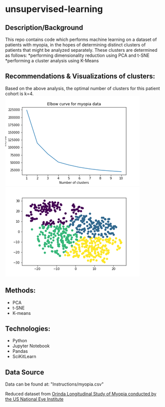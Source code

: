 # unsupervised-learning
## Description/Background
This repo contains code which performs machine learning on a dataset of patients with myopia, in the hopes of determining distinct clusters of patients that might be analyzed separately. These clusters are determined as follows:
*performing dimensionality reduction using PCA and t-SNE
*performing a cluster analysis using K-Means

## Recommendations & Visualizations of clusters:
Based on the above analysis, the optimal number of clusters for this patient cohort is k=4. 
![alt text](https://github.com/rhiana-schafer/unsupervised-learning/blob/main/Visualizations/K-MeansElbow.png)
![alt text](https://github.com/rhiana-schafer/unsupervised-learning/blob/main/Visualizations/Cluster_Vis.png)

## Methods:
* PCA
* t-SNE
* K-means

## Technologies:
* Python
* Jupyter Notebook
* Pandas
* SciKitLearn

## Data Source
Data can be found at: "Instructions/myopia.csv"

Reduced dataset from [Orinda Longitudinal Study of Myopia conducted by the US National Eye Institute](https://clinicaltrials.gov/ct2/show/NCT00000169)


